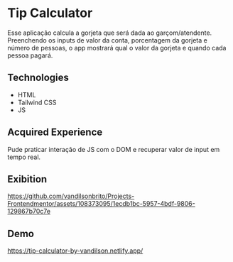 # Tip Calculator

Esse aplicação calcula a gorjeta que será dada ao garçom/atendente. Preenchendo os inputs de valor da conta, porcentagem da gorjeta
e número de pessoas, o app mostrará qual o valor da gorjeta e quando cada pessoa pagará.

<h2>Technologies</h2>

  - HTML
  - Tailwind CSS
  - JS 

<h2>Acquired Experience</h2>

Pude praticar interação de JS com o DOM e recuperar valor de input em tempo real.
  
<h2>Exibition</h2>

https://github.com/vandilsonbrito/Projects-Frontendmentor/assets/108373095/1ecdb1bc-5957-4bdf-9806-129867b70c7e

<h2>Demo</h2>

https://tip-calculator-by-vandilson.netlify.app/

